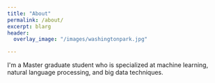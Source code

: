 ```yaml
---
title: "About"
permalink: /about/
excerpt: blarg
header:
  overlay_image: "/images/washingtonpark.jpg"

---
```


I'm a Master graduate student who is specialized at machine learning, natural language processing, and big data techniques.